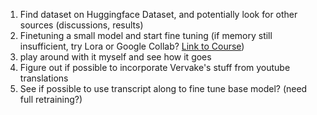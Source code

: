 1.  Find dataset on Huggingface Dataset, and potentially look for other sources
    (discussions, results)
2.  Finetuning a small model and start fine tuning (if memory still insufficient, try Lora or Google Collab? [Link to Course](https://learn.deeplearning.ai/finetuning-large-language-models/lesson/8/consideration-on-getting-started-now))
3.  play around with it myself and see how it goes
1. Figure out if possible to incorporate Vervake's stuff from youtube translations
1. See if possible to use transcript along to fine tune base model? (need full retraining?) 
